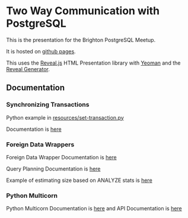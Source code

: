 Two Way Communication with PostgreSQL
=====================================

This is the presentation for the Brighton PostgreSQL Meetup.

It is hosted on [github pages](http://matthewfranglen.github.io/postgresql-fdw/#/).

This uses the [Reveal.js](https://github.com/hakimel/reveal.js) HTML Presentation library with [Yeoman](http://yeoman.io) and the [Reveal Generator](https://github.com/slara/generator-reveal).

Documentation
-------------

### Synchronizing Transactions

Python example in [resources/set-transaction.py](resources/set-transaction.py)

Documentation is [here](http://www.postgresql.org/docs/current/static/functions-admin.html#FUNCTIONS-SNAPSHOT-SYNCHRONIZATION)

### Foreign Data Wrappers

Foreign Data Wrapper Documentation is [here](http://www.postgresql.org/docs/current/static/fdwhandler.html)

Query Planning Documentation is [here](http://www.postgresql.org/docs/current/static/fdw-planning.html)

Example of estimating size based on ANALYZE stats is [here](https://github.com/laurenz/oracle_fdw/blob/master/oracle_fdw.c#L801-L803)

### Python Multicorn

Python Multicorn Documentation is [here](http://multicorn.org/implementing-an-fdw/) and API Documentation is [here](http://multicorn.readthedocs.org/en/latest/api.html)
